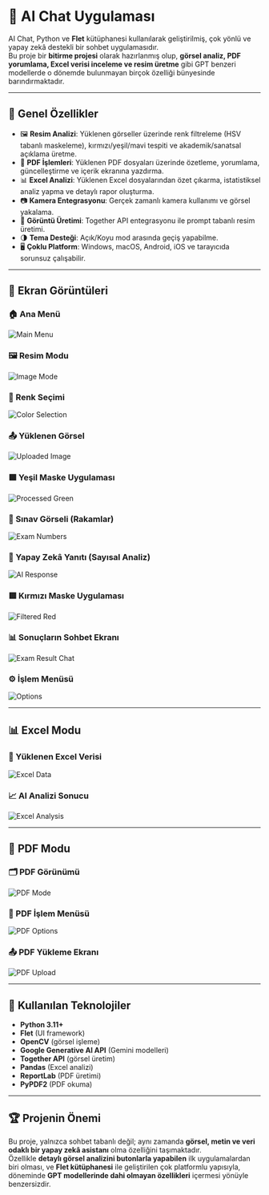 # 🤖 AI Chat Uygulaması

AI Chat, Python ve **Flet** kütüphanesi kullanılarak geliştirilmiş, 
çok yönlü ve yapay zekâ destekli bir sohbet uygulamasıdır.  
Bu proje bir **bitirme projesi** olarak hazırlanmış olup, 
**görsel analiz, PDF yorumlama, Excel verisi inceleme ve resim üretme** gibi
GPT benzeri modellerde o dönemde bulunmayan birçok özelliği bünyesinde barındırmaktadır.

---

## 🌟 Genel Özellikler

- 🖼️ **Resim Analizi**: Yüklenen görseller üzerinde renk filtreleme (HSV tabanlı maskeleme), kırmızı/yeşil/mavi tespiti ve akademik/sanatsal açıklama üretme.  
- 📄 **PDF İşlemleri**: Yüklenen PDF dosyaları üzerinde özetleme, yorumlama, güncelleştirme ve içerik ekranına yazdırma.  
- 📊 **Excel Analizi**: Yüklenen Excel dosyalarından özet çıkarma, istatistiksel analiz yapma ve detaylı rapor oluşturma.  
- 📷 **Kamera Entegrasyonu**: Gerçek zamanlı kamera kullanımı ve görsel yakalama.  
- 🎨 **Görüntü Üretimi**: Together API entegrasyonu ile prompt tabanlı resim üretimi.  
- 🌗 **Tema Desteği**: Açık/Koyu mod arasında geçiş yapabilme.  
- 🖥️ **Çoklu Platform**: Windows, macOS, Android, iOS ve tarayıcıda sorunsuz çalışabilir.

---

## 📸 Ekran Görüntüleri

### 🏠 Ana Menü
![Main Menu](main_menu.png)

### 🖼️ Resim Modu
![Image Mode](image_chat.png)

### 🎨 Renk Seçimi
![Color Selection](color_selection.png)

### 📤 Yüklenen Görsel
![Uploaded Image](image_uploaded.png)

### 🟩 Yeşil Maske Uygulaması
![Processed Green](green_filter.png)

### 🔢 Sınav Görseli (Rakamlar)
![Exam Numbers](number_detection.png)

### 🧠 Yapay Zekâ Yanıtı (Sayısal Analiz)
![AI Response](number_list.png)

### 🟥 Kırmızı Maske Uygulaması
![Filtered Red](red_filter.png)

### 📊 Sonuçların Sohbet Ekranı
![Exam Result Chat](red_numbers_chat.png)

### ⚙️ İşlem Menüsü
![Options](image_options.png)

---

## 📊 Excel Modu

### 📑 Yüklenen Excel Verisi
![Excel Data](excel_file.png)

### 📈 AI Analizi Sonucu
![Excel Analysis](excel_analysis.png)

---

## 📄 PDF Modu

### 🗂️ PDF Görünümü
![PDF Mode](pdf_chat.png)

### 📌 PDF İşlem Menüsü
![PDF Options](pdf_options.png)

### 📤 PDF Yükleme Ekranı
![PDF Upload](pdf_upload.png)

---

## 🚀 Kullanılan Teknolojiler

- **Python 3.11+**
- **Flet** (UI framework)
- **OpenCV** (görsel işleme)
- **Google Generative AI API** (Gemini modelleri)
- **Together API** (görsel üretim)
- **Pandas** (Excel analizi)
- **ReportLab** (PDF üretimi)
- **PyPDF2** (PDF okuma)

---

## 🏆 Projenin Önemi

Bu proje, yalnızca sohbet tabanlı değil; aynı zamanda **görsel, metin ve veri odaklı bir yapay zekâ asistanı** olma özelliğini taşımaktadır.  
Özellikle **detaylı görsel analizini butonlarla yapabilen** ilk uygulamalardan biri olması, 
ve **Flet kütüphanesi** ile geliştirilen çok platformlu yapısıyla, 
döneminde **GPT modellerinde dahi olmayan özellikleri** içermesi yönüyle benzersizdir.
